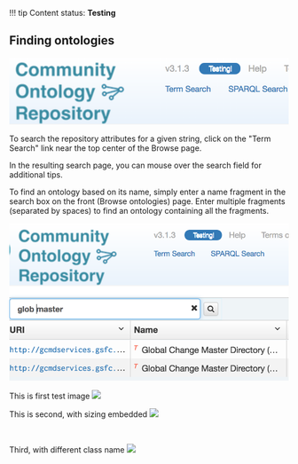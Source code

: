 !!! tip
    Content status: **Testing**

## Finding ontologies

![Term Search Link](img/cor/cor-term-search-link-20170128.png)

To search the repository attributes for a given string, click on the "Term Search" link near the top center of the 
Browse page.

In the resulting search page, you can mouse over the search field for additional tips.

To find an ontology based on its name, simply enter a name fragment in the search box on the front (Browse ontologies) page. 
Enter multiple fragments (separated by spaces) to find an ontology containing all the fragments.

![Ontology Search Example](img/cor/cor-ontology-search-example-20170128.png)

This is first test image
<img class="full" src="../img/cor/cor-term-search-link-20170128.png">

This is second, with sizing embedded
<img class="smallfloatleft" src="../img/cor/cor-term-search-link-20170128.png">

&nbsp;

Third, with different class name
<img class="smallfloatright" src="../img/cor/cor-term-search-link-20170128.png">
<p class="clear"> </p>
